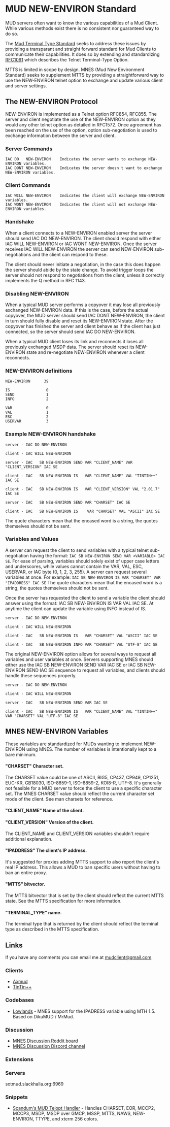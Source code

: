 # MUD NEW-ENVIRON Standard	 
MUD servers often want to know the various capabilities of a Mud Client. While various methods exist there is no consistent nor guaranteed way to do so.

The [Mud Terminal Type Standard](https://tintin.mudhalla.net/protocols/mtts/) seeks to address these issues by providing a transparant and straight forward standard for Mud Clients to communicate their capabilities. It does so by extending and standardizing [RFC1091](https://tintin.mudhalla.net/rfc/rfc1091) which describes the Telnet Terminal-Type Option.

MTTS is limited in scope by design. MNES (Mud New Environment Standard) seeks to supplement MTTS by providing a straightforward way to use the NEW-ENVIRON telnet option to exchange and update various client and server settings.

## The NEW-ENVIRON Protocol

NEW-ENVIRON is implemented as a Telnet option RFC854, RFC855. The server and client negotiate the use of the NEW-ENVIRON option as they would any other telnet option as detailed in RFC1572. Once agreement has been reached on the use of the option, option sub-negotiation is used to exchange information between the server and client.

### Server Commands
```
IAC DO   NEW-ENVIRON    Indicates the server wants to exchange NEW-ENVIRON variables.
IAC DONT NEW-ENVIRON    Indicates the server doesn't want to exchange NEW-ENVIRON variables.
```

### Client Commands
```
IAC WILL NEW-ENVIRON    Indicates the client will exchange NEW-ENVIRON variables.
IAC WONT NEW-ENVIRON    Indicates the client will not exchange NEW-ENVIRON variables.
```

### Handshake

When a client connects to a NEW-ENVIRON enabled server the server should send IAC DO NEW-ENVIRON. The client should respond with either IAC WILL NEW-ENVIRON or IAC WONT NEW-ENVIRON. Once the server receives IAC WILL NEW-ENVIRON the server can send NEW-ENVIRON sub-negotiations and the client can respond to these.

The client should never initiate a negotiation, in the case this does happen the server should abide by the state change. To avoid trigger loops the server should not respond to negotiations from the client, unless it correctly implements the Q method in RFC 1143.

### Disabling NEW-ENVIRON
When a typical MUD server performs a copyover it may lose all previously exchanged NEW-ENVIRON data. If this is the case, before the actual copyover, the MUD server should send IAC DONT NEW-ENVIRON, the client in turn should fully disable and reset its NEW-ENVIRON state. After the copyover has finished the server and client behave as if the client has just connected, so the server should send IAC DO NEW-ENVIRON.

When a typical MUD client loses its link and reconnects it loses all previously exchanged MSDP data. The server should reset its NEW-ENVIRON state and re-negotiate NEW-ENVIRON whenever a client reconnects.

### NEW-ENVIRON definitions
```
NEW-ENVIRON      39

IS                0
SEND              1
INFO              2

VAR               0
VAL               1
ESC               2
USERVAR           3
```

### Example NEW-ENVIRON handshake
```
server - IAC DO NEW-ENVIRON

client - IAC WILL NEW-ENVIRON

server - IAC   SB NEW-ENVIRON SEND VAR "CLIENT_NAME" VAR "CLIENT_VERSION" IAC SE

client - IAC   SB NEW-ENVIRON IS   VAR "CLIENT_NAME" VAL "TINTIN++" IAC SE

client - IAC   SB NEW-ENVIRON IS   VAR "CLIENT_VERSION" VAL "2.01.7" IAC SE

server - IAC   SB NEW-ENVIRON SEND VAR "CHARSET" IAC SE

client - IAC   SB NEW-ENVIRON IS    VAR "CHARSET" VAL "ASCII" IAC SE
```
The quote characters mean that the encased word is a string, the quotes themselves should not be sent.

### Variables and Values
A server can request the client to send variables with a typical telnet sub-negotiation having the format: 
`IAC SB NEW-ENVIRON SEND VAR <VARIABLE> IAC SE`. For ease of parsing, variables should solely exist of upper case 
letters and underscores, while values cannot contain the VAR, VAL, ESC, USERVAR, or IAC byte (0, 1, 2, 3, 255). A server can request several variables at once. For example:
`IAC SB NEW-ENVIRON IS VAR "CHARSET" VAR "IPADDRESS" IAC SE`
The quote characters mean that the encased word is a string, the quotes themselves should not be sent.

Once the server has requested the client to send a variable the client should answer using the format: IAC SB NEW-ENVIRON IS VAR <VARIABLE> VAL <VALUE> IAC SE. At anytime the client can update the variable using INFO instead of IS.
```
server - IAC DO NEW-ENVIRON

client - IAC WILL NEW-ENVIRON

client - IAC   SB NEW-ENVIRON IS   VAR "CHARSET" VAL "ASCII" IAC SE

client - IAC   SB NEW-ENVIRON INFO VAR "CHARSET" VAL "UTF-8" IAC SE
```
The original NEW-ENVIRON option allows for several ways to request all variables and user variables at once. Servers supporting MNES should either use the IAC SB NEW-ENVIRON SEND VAR IAC SE or IAC SB NEW-ENVIRON SEND IAC SE sequence to request all variables, and clients should handle these sequences properly.
```
server - IAC DO NEW-ENVIRON

client - IAC WILL NEW-ENVIRON

server - IAC   SB NEW-ENVIRON SEND VAR IAC SE

client - IAC   SB NEW-ENVIRON IS   VAR "CLIENT_NAME" VAL "TINTIN++" VAR "CHARSET" VAL "UTF-8" IAC SE
```

## MNES NEW-ENVIRON Variables

These variables are standardized for MUDs wanting to implement NEW-ENVIRON using MNES. The number of variables is intentionally kept to a bare minimum.

#### "CHARSET"              Character set.

The CHARSET value could be one of ASCII, BIG5, CP437, CP949, CP1251, EUC-KR, GB18030, ISO-8859-1, ISO-8859-2, KOI8-R, UTF-8. It's generally not feasible for a MUD server to force the client to use a specific character set. The MNES CHARSET value should reflect the current character set mode of the client. See man charsets for reference.

#### "CLIENT_NAME"          Name of the client.
#### "CLIENT_VERSION"       Version of the client.

The CLIENT_NAME and CLIENT_VERSION variables shouldn't require additional explanation.

#### "IPADDRESS"            The client's IP address.

It's suggested for proxies adding MTTS support to also report the client's real IP address. This allows a MUD to ban specific users without having to ban an entire proxy.

#### "MTTS"                 bitvector.

The MTTS bitvector that is set by the client should reflect the current MTTS state. See the MTTS specification for more information.

#### "TERMINAL_TYPE"        name.

The terminal type that is returned by the client should reflect the terminal type as described in the MTTS specification.

## Links

If you have any comments you can email me at [mudclient@gmail.com](mailto:mudclient@gmail.com).

### Clients
- [Axmud](https://axmud.sourceforge.io/)
- [TinTin++](https://tintin.mudhalla.net/)

### Codebases
- [Lowlands](https://github.com/scandum/lowlands) - MNES support for the IPADRESS variable using MTH 1.5. Based on DikuMUD / MrMud.

### Discussion
- [MNES Discussion Reddit board](https://www.reddit.com/r/MUDhalla)
- [MNES Discussion Discord channel](https://discord.gg/m3wZeSq)

### Extensions

### Servers
sotmud.slackhalla.org:6969

### Snippets
- [Scandum's MUD Telopt Handler](https://github.com/scandum/mth) - Handles CHARSET, EOR, MCCP2, MCCP3, MSDP, MSDP over GMCP, MSSP, MTTS, NAWS, NEW-ENVIRON, TTYPE, and xterm 256 colors.






